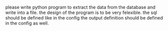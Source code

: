 please write python program to extract the data from the database and write into a file.
the design of the program is to be very felexible.
the sql should be defined like in the config
the output definition should be defined in the config as well.